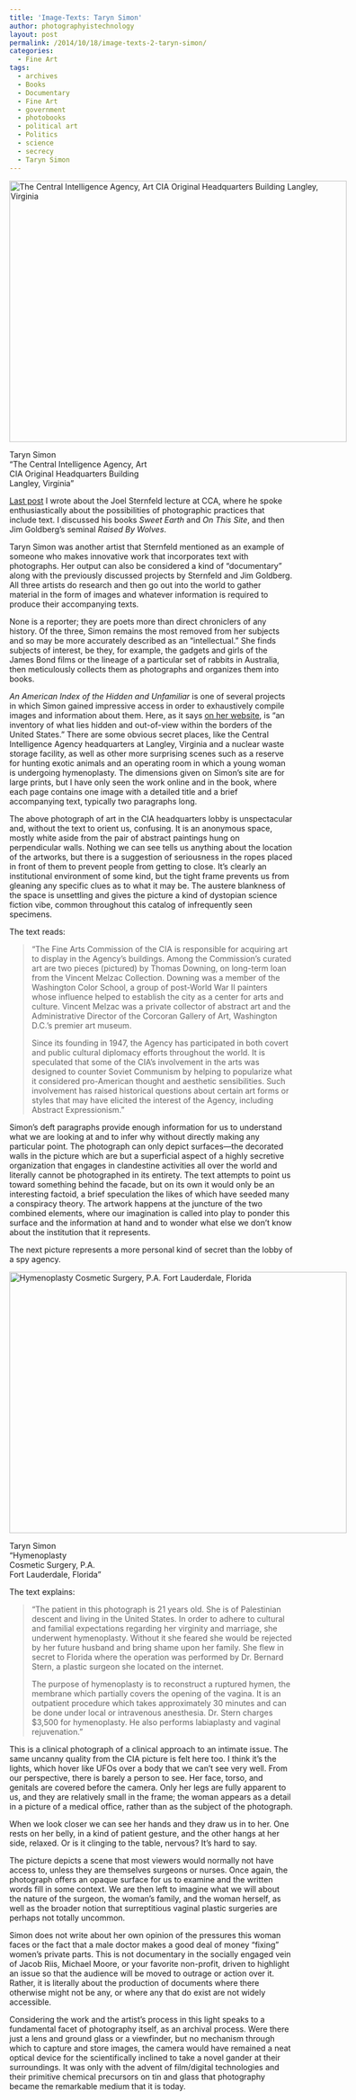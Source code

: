 ```yaml
---
title: 'Image-Texts: Taryn Simon'
author: photographyistechnology
layout: post
permalink: /2014/10/18/image-texts-2-taryn-simon/
categories:
  - Fine Art
tags:
  - archives
  - Books
  - Documentary
  - Fine Art
  - government
  - photobooks
  - political art
  - Politics
  - science
  - secrecy
  - Taryn Simon
---
```

<div id="attachment_210" style="width: 610px" class="wp-caption aligncenter">
  <a href="http://www.tarynsimon.com"><img src="http://www.photographyistechnology.com/wp-content/uploads/2014/10/Simon_CIA.jpg" alt="The Central Intelligence Agency, Art CIA Original Headquarters Building Langley, Virginia" width="600" height="465" class="size-full wp-image-210" /></a>
  
  <p class="wp-caption-text">
    Taryn Simon <br />&#8220;The Central Intelligence Agency, Art<br />CIA Original Headquarters Building<br />Langley, Virginia&#8221;<br />
  </p>
</div>

[Last post][1] I wrote about the Joel Sternfeld lecture at CCA, where he spoke enthusiastically about the possibilities of photographic practices that include text. I discussed his books *Sweet Earth* and *On This Site*, and then Jim Goldberg&#8217;s seminal *Raised By Wolves*.

Taryn Simon was another artist that Sternfeld mentioned as an example of someone who makes innovative work that incorporates text with photographs. Her output can also be considered a kind of “documentary” along with the previously discussed projects by Sternfeld and Jim Goldberg. All three artists do research and then go out into the world to gather material in the form of images and whatever information is required to produce their accompanying texts.  
<!--more-->

None is a reporter; they are poets more than direct chroniclers of any history. Of the three, Simon remains the most removed from her subjects and so may be more accurately described as an “intellectual.” She finds subjects of interest, be they, for example, the gadgets and girls of the James Bond films or the lineage of a particular set of rabbits in Australia, then meticulously collects them as photographs and organizes them into books.

*An American Index of the Hidden and Unfamiliar* is one of several projects in which Simon gained impressive access in order to exhaustively compile images and information about them. Here, as it says <a href="http://www.tarynsimon.com" target="_blank">on her website</a>, is “an inventory of what lies hidden and out-of-view within the borders of the United States.” There are some obvious secret places, like the Central Intelligence Agency headquarters at Langley, Virginia and a nuclear waste storage facility, as well as other more surprising scenes such as a reserve for hunting exotic animals and an operating room in which a young woman is undergoing hymenoplasty. The dimensions given on Simon&#8217;s site are for large prints, but I have only seen the work online and in the book, where each page contains one image with a detailed title and a brief accompanying text, typically two paragraphs long.

The above photograph of art in the CIA headquarters lobby is unspectacular and, without the text to orient us, confusing. It is an anonymous space, mostly white aside from the pair of abstract paintings hung on perpendicular walls. Nothing we can see tells us anything about the location of the artworks, but there is a suggestion of seriousness in the ropes placed in front of them to prevent people from getting to close. It&#8217;s clearly an institutional environment of some kind, but the tight frame prevents us from gleaning any specific clues as to what it may be. The austere blankness of the space is unsettling and gives the picture a kind of dystopian science fiction vibe, common throughout this catalog of infrequently seen specimens. 

The text reads: 

> “The Fine Arts Commission of the CIA is responsible for acquiring art to display in the Agency&#8217;s buildings. Among the Commission&#8217;s curated art are two pieces (pictured) by Thomas Downing, on long-term loan from the Vincent Melzac Collection. Downing was a member of the Washington Color School, a group of post-World War II painters whose influence helped to establish the city as a center for arts and culture. Vincent Melzac was a private collector of abstract art and the Administrative Director of the Corcoran Gallery of Art, Washington D.C.&#8217;s premier art museum.
> 
> Since its founding in 1947, the Agency has participated in both covert and public cultural diplomacy efforts throughout the world. It is speculated that some of the CIA&#8217;s involvement in the arts was designed to counter Soviet Communism by helping to popularize what it considered pro-American thought and aesthetic sensibilities. Such involvement has raised historical questions about certain art forms or styles that may have elicited the interest of the Agency, including Abstract Expressionism.” 

Simon&#8217;s deft paragraphs provide enough information for us to understand what we are looking at and to infer why without directly making any particular point. The photograph can only depict surfaces—the decorated walls in the picture which are but a superficial aspect of a highly secretive organization that engages in clandestine activities all over the world and literally cannot be photographed in its entirety. The text attempts to point us toward something behind the facade, but on its own it would only be an interesting factoid, a brief speculation the likes of which have seeded many a conspiracy theory. The artwork happens at the juncture of the two combined elements, where our imagination is called into play to ponder this surface and the information at hand and to wonder what else we don&#8217;t know about the institution that it represents.



The next picture represents a more personal kind of secret than the lobby of a spy agency.  


<div id="attachment_211" style="width: 610px" class="wp-caption aligncenter">
  <a href="http://www.tarynsimon.com"><img src="http://www.photographyistechnology.com/wp-content/uploads/2014/10/Simon_Surgery.jpg" alt="Hymenoplasty Cosmetic Surgery, P.A. Fort Lauderdale, Florida" width="600" height="465" class="size-full wp-image-211" /></a>
  
  <p class="wp-caption-text">
    Taryn Simon <br />&#8220;Hymenoplasty<br />Cosmetic Surgery, P.A.<br />Fort Lauderdale, Florida&#8221;<br />
  </p>
</div>

The text explains: 

> “The patient in this photograph is 21 years old. She is of Palestinian descent and living in the United States. In order to adhere to cultural and familial expectations regarding her virginity and marriage, she underwent hymenoplasty. Without it she feared she would be rejected by her future husband and bring shame upon her family. She flew in secret to Florida where the operation was performed by Dr. Bernard Stern, a plastic surgeon she located on the internet.
> 
> The purpose of hymenoplasty is to reconstruct a ruptured hymen, the membrane which partially covers the opening of the vagina. It is an outpatient procedure which takes approximately 30 minutes and can be done under local or intravenous anesthesia. Dr. Stern charges $3,500 for hymenoplasty. He also performs labiaplasty and vaginal rejuvenation.”

This is a clinical photograph of a clinical approach to an intimate issue. The same uncanny quality from the CIA picture is felt here too. I think it&#8217;s the lights, which hover like UFOs over a body that we can&#8217;t see very well. From our perspective, there is barely a person to see. Her face, torso, and genitals are covered before the camera. Only her legs are fully apparent to us, and they are relatively small in the frame; the woman appears as a detail in a picture of a medical office, rather than as the subject of the photograph. 

When we look closer we can see her hands and they draw us in to her. One rests on her belly, in a kind of patient gesture, and the other hangs at her side, relaxed. Or is it clinging to the table, nervous? It&#8217;s hard to say.

The picture depicts a scene that most viewers would normally not have access to, unless they are themselves surgeons or nurses. Once again, the photograph offers an opaque surface for us to examine and the written words fill in some context. We are then left to imagine what we will about the nature of the surgeon, the woman&#8217;s family, and the woman herself, as well as the broader notion that surreptitious vaginal plastic surgeries are perhaps not totally uncommon.

Simon does not write about her own opinion of the pressures this woman faces or the fact that a male doctor makes a good deal of money “fixing” women&#8217;s private parts. This is not documentary in the socially engaged vein of Jacob Riis, Michael Moore, or your favorite non-profit, driven to highlight an issue so that the audience will be moved to outrage or action over it. Rather, it is literally about the production of documents where there otherwise might not be any, or where any that do exist are not widely accessible.

Considering the work and the artist&#8217;s process in this light speaks to a fundamental facet of photography itself, as an archival process. Were there just a lens and ground glass or a viewfinder, but no mechanism through which to capture and store images, the camera would have remained a neat optical device for the scientifically inclined to take a novel gander at their surroundings. It was only with the advent of film/digital technologies and their primitive chemical precursors on tin and glass that photography became the remarkable medium that it is today.

 [1]: http://www.photographyistechnology.com/2014/10/08/text-and-images-after-sternfeld-cca/ "Text-Image Projects (After Sternfeld @ CCA)"